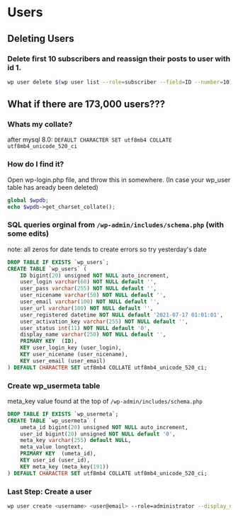 # Users

## Deleting Users

### Delete first 10 subscribers and reassign their posts to user with id 1.

```bash
wp user delete $(wp user list --role=subscriber --field=ID --number=10) --reassign=1
```

## What if there are 173,000 users???

### Whats my collate?

after mysql 8.0: `DEFAULT CHARACTER SET utf8mb4 COLLATE utf8mb4_unicode_520_ci`

### How do I find it?

Open wp-login.php file, and throw this in somewhere. (In case your wp_user table has aready been deleted)

```php
global $wpdb;
echo $wpdb->get_charset_collate();
```

### SQL queries orginal from `/wp-admin/includes/schema.php` (with some edits) 

note: all zeros for date tends to create errors so try yesterday's date

```sql
DROP TABLE IF EXISTS `wp_users`;
CREATE TABLE `wp_users` (
	ID bigint(20) unsigned NOT NULL auto_increment,
	user_login varchar(60) NOT NULL default '',
	user_pass varchar(255) NOT NULL default '',
	user_nicename varchar(50) NOT NULL default '',
	user_email varchar(100) NOT NULL default '',
	user_url varchar(100) NOT NULL default '',
	user_registered datetime NOT NULL default '2021-07-17 01:01:01',
	user_activation_key varchar(255) NOT NULL default '',
	user_status int(11) NOT NULL default '0',
	display_name varchar(250) NOT NULL default '',
	PRIMARY KEY  (ID),
	KEY user_login_key (user_login),
	KEY user_nicename (user_nicename),
	KEY user_email (user_email)
) DEFAULT CHARACTER SET utf8mb4 COLLATE utf8mb4_unicode_520_ci;
```

### Create wp_usermeta table

meta_key value found at the top of `/wp-admin/includes/schema.php`

```sql
DROP TABLE IF EXISTS `wp_usermeta`;
CREATE TABLE `wp_usermeta` (
	umeta_id bigint(20) unsigned NOT NULL auto_increment,
	user_id bigint(20) unsigned NOT NULL default '0',
	meta_key varchar(255) default NULL,
	meta_value longtext,
	PRIMARY KEY  (umeta_id),
	KEY user_id (user_id),
	KEY meta_key (meta_key(191))
) DEFAULT CHARACTER SET utf8mb4 COLLATE utf8mb4_unicode_520_ci;
```

### Last Step: Create a user

```bash
wp user create <username> <user@email> --role=administrator --display_name=<optional_name> --nickname=<optional_name>
```
